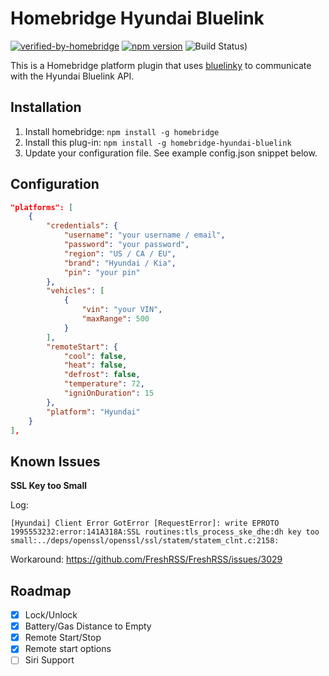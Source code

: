 # Homebridge Hyundai Bluelink

[![verified-by-homebridge](https://badgen.net/badge/homebridge/verified/purple)](https://github.com/homebridge/homebridge/wiki/Verified-Plugins)
[![npm version](https://badge.fury.io/js/homebridge-hyundai-bluelink.svg)](https://badge.fury.io/js/homebridge-hyundai-bluelink)
![Build Status)](https://img.shields.io/github/workflow/status/athal7/homebridge-hyundai-bluelink/build/main)

This is a Homebridge platform plugin that uses [bluelinky](https://github.com/Hacksore/bluelinky) to communicate with the Hyundai Bluelink API.

## Installation

1. Install homebridge: `npm install -g homebridge`
2. Install this plug-in: `npm install -g homebridge-hyundai-bluelink`
3. Update your configuration file. See example config.json snippet below.

## Configuration

```json
"platforms": [
    {
        "credentials": {
            "username": "your username / email",
            "password": "your password",
            "region": "US / CA / EU",
            "brand": "Hyundai / Kia",
            "pin": "your pin"
        },
        "vehicles": [
            {
                "vin": "your VIN",
                "maxRange": 500
            }
        ],
        "remoteStart": {
            "cool": false,
            "heat": false,
            "defrost": false,
            "temperature": 72,
            "igniOnDuration": 15
        },
        "platform": "Hyundai"
    }
],
```

## Known Issues

**SSL Key too Small**

Log:

```
[Hyundai] Client Error GotError [RequestError]: write EPROTO 1995553232:error:141A318A:SSL routines:tls_process_ske_dhe:dh key too small:../deps/openssl/openssl/ssl/statem/statem_clnt.c:2158:
```

Workaround: https://github.com/FreshRSS/FreshRSS/issues/3029

## Roadmap

-   [x] Lock/Unlock
-   [x] Battery/Gas Distance to Empty
-   [x] Remote Start/Stop
-   [x] Remote start options
-   [ ] Siri Support
